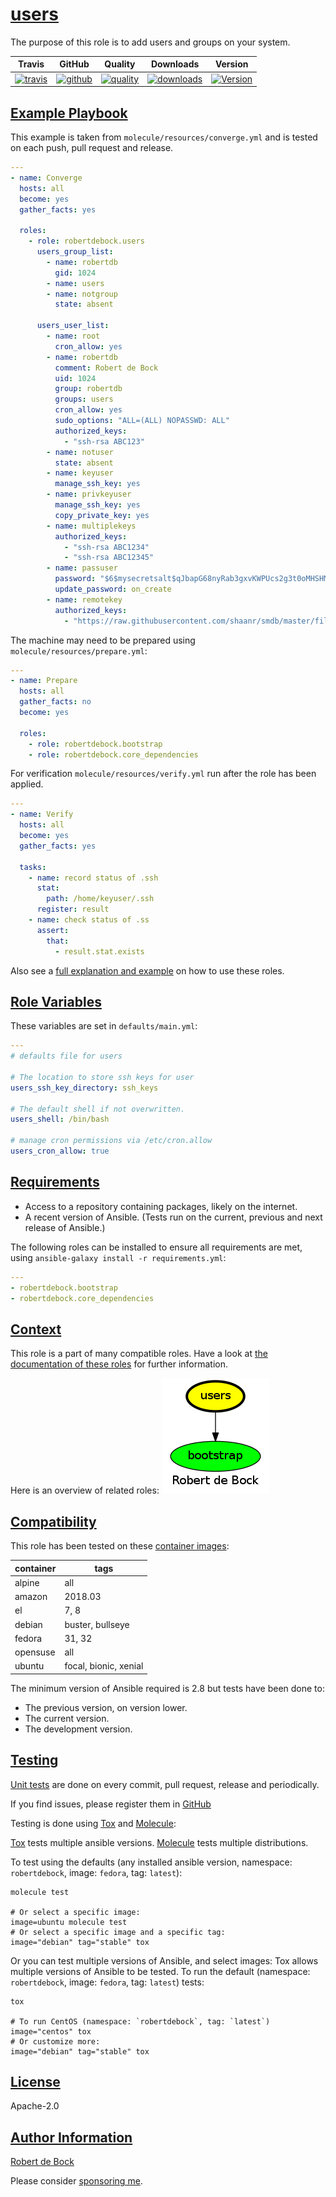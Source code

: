 # [users](#users)

The purpose of this role is to add users and groups on your system.

|Travis|GitHub|Quality|Downloads|Version|
|------|------|-------|---------|-------|
|[![travis](https://travis-ci.com/robertdebock/ansible-role-users.svg?branch=master)](https://travis-ci.com/robertdebock/ansible-role-users)|[![github](https://github.com/robertdebock/ansible-role-users/workflows/Ansible%20Molecule/badge.svg)](https://github.com/robertdebock/ansible-role-users/actions)|[![quality](https://img.shields.io/ansible/quality/29201)](https://galaxy.ansible.com/robertdebock/users)|[![downloads](https://img.shields.io/ansible/role/d/29201)](https://galaxy.ansible.com/robertdebock/users)|[![Version](https://img.shields.io/github/release/robertdebock/ansible-role-users.svg)](https://github.com/robertdebock/ansible-role-users/releases/)|

## [Example Playbook](#example-playbook)

This example is taken from `molecule/resources/converge.yml` and is tested on each push, pull request and release.
```yaml
---
- name: Converge
  hosts: all
  become: yes
  gather_facts: yes

  roles:
    - role: robertdebock.users
      users_group_list:
        - name: robertdb
          gid: 1024
        - name: users
        - name: notgroup
          state: absent

      users_user_list:
        - name: root
          cron_allow: yes
        - name: robertdb
          comment: Robert de Bock
          uid: 1024
          group: robertdb
          groups: users
          cron_allow: yes
          sudo_options: "ALL=(ALL) NOPASSWD: ALL"
          authorized_keys:
            - "ssh-rsa ABC123"
        - name: notuser
          state: absent
        - name: keyuser
          manage_ssh_key: yes
        - name: privkeyuser
          manage_ssh_key: yes
          copy_private_key: yes
        - name: multiplekeys
          authorized_keys:
            - "ssh-rsa ABC1234"
            - "ssh-rsa ABC12345"
        - name: passuser
          password: "$6$mysecretsalt$qJbapG68nyRab3gxvKWPUcs2g3t0oMHSHMnSKecYNpSi3CuZm.GbBqXO8BE6EI6P1JUefhA0qvD7b5LSh./PU1"
          update_password: on_create
        - name: remotekey
          authorized_keys:
            - "https://raw.githubusercontent.com/shaanr/smdb/master/file.pub"
```

The machine may need to be prepared using `molecule/resources/prepare.yml`:
```yaml
---
- name: Prepare
  hosts: all
  gather_facts: no
  become: yes

  roles:
    - role: robertdebock.bootstrap
    - role: robertdebock.core_dependencies
```

For verification `molecule/resources/verify.yml` run after the role has been applied.
```yaml
---
- name: Verify
  hosts: all
  become: yes
  gather_facts: yes

  tasks:
    - name: record status of .ssh
      stat:
        path: /home/keyuser/.ssh
      register: result
    - name: check status of .ss
      assert:
        that:
          - result.stat.exists
```

Also see a [full explanation and example](https://robertdebock.nl/how-to-use-these-roles.html) on how to use these roles.

## [Role Variables](#role-variables)

These variables are set in `defaults/main.yml`:
```yaml
---
# defaults file for users

# The location to store ssh keys for user
users_ssh_key_directory: ssh_keys

# The default shell if not overwritten.
users_shell: /bin/bash

# manage cron permissions via /etc/cron.allow
users_cron_allow: true
```

## [Requirements](#requirements)

- Access to a repository containing packages, likely on the internet.
- A recent version of Ansible. (Tests run on the current, previous and next release of Ansible.)

The following roles can be installed to ensure all requirements are met, using `ansible-galaxy install -r requirements.yml`:

```yaml
---
- robertdebock.bootstrap
- robertdebock.core_dependencies

```

## [Context](#context)

This role is a part of many compatible roles. Have a look at [the documentation of these roles](https://robertdebock.nl/) for further information.

Here is an overview of related roles:
![dependencies](https://raw.githubusercontent.com/robertdebock/drawings/artifacts/users.png "Dependency")

## [Compatibility](#compatibility)

This role has been tested on these [container images](https://hub.docker.com/u/robertdebock):

|container|tags|
|---------|----|
|alpine|all|
|amazon|2018.03|
|el|7, 8|
|debian|buster, bullseye|
|fedora|31, 32|
|opensuse|all|
|ubuntu|focal, bionic, xenial|

The minimum version of Ansible required is 2.8 but tests have been done to:

- The previous version, on version lower.
- The current version.
- The development version.



## [Testing](#testing)

[Unit tests](https://travis-ci.com/robertdebock/ansible-role-users) are done on every commit, pull request, release and periodically.

If you find issues, please register them in [GitHub](https://github.com/robertdebock/ansible-role-users/issues)

Testing is done using [Tox](https://tox.readthedocs.io/en/latest/) and [Molecule](https://github.com/ansible/molecule):

[Tox](https://tox.readthedocs.io/en/latest/) tests multiple ansible versions.
[Molecule](https://github.com/ansible/molecule) tests multiple distributions.

To test using the defaults (any installed ansible version, namespace: `robertdebock`, image: `fedora`, tag: `latest`):

```
molecule test

# Or select a specific image:
image=ubuntu molecule test
# Or select a specific image and a specific tag:
image="debian" tag="stable" tox
```

Or you can test multiple versions of Ansible, and select images:
Tox allows multiple versions of Ansible to be tested. To run the default (namespace: `robertdebock`, image: `fedora`, tag: `latest`) tests:

```
tox

# To run CentOS (namespace: `robertdebock`, tag: `latest`)
image="centos" tox
# Or customize more:
image="debian" tag="stable" tox
```

## [License](#license)

Apache-2.0


## [Author Information](#author-information)

[Robert de Bock](https://robertdebock.nl/)

Please consider [sponsoring me](https://github.com/sponsors/robertdebock).
